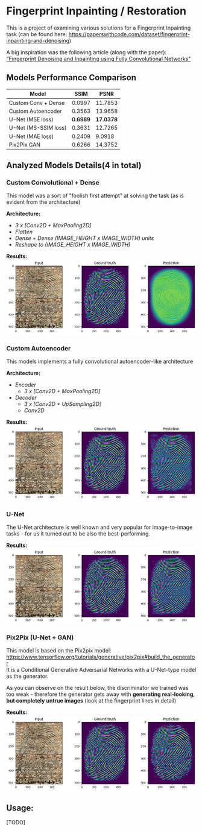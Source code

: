 # Fingerprint Inpainting / Restoration

This is a project of examining various solutions for a Fingerprint Inpainting task (can be found here: https://paperswithcode.com/dataset/fingerprint-inpainting-and-denoising)

A big inspiration was the following article (along with the paper):  ["Fingerprint Denoising and Inpainting using Fully Convolutional Networks"](https://towardsdatascience.com/fingerprint-denoising-and-inpainting-using-fully-convolutional-networks-e24714c3233)


## Models Performance Comparison

| Model                | SSIM       | PSNR        |
|----------------------|------------|-------------|
| Custom Conv + Dense  | 0.0997     | 11.7853     |
| Custom Autoencoder   | 0.3563     | 13.9658     |
| U-Net (MSE loss)     | **0.6989** | **17.0378** |
| U-Net (MS-SSIM loss) | 0.3631     | 12.7265     |
| U-Net (MAE loss)     | 0.2409     | 9.0918      |
| Pix2Pix GAN          | 0.6266     | 14.3752     |



## Analyzed Models Details(4 in total)

### Custom Convolutional + Dense
This model was a sort of "foolish first attempt" at solving the task (as is evident from the architecture)

<b>Architecture:</b>
<i>
- 3 x [Conv2D + MaxPooling2D]
- Flatten
- Dense + Dense (IMAGE_HEIGHT x IMAGE_WIDTH) units
- Reshape to (IMAGE_HEIGHT x IMAGE_WIDTH)
</i>

<b>Results:<br></b>
![](./readme_resources/custom1_output.png)


### Custom Autoencoder
This models implements a fully convolutional autoencoder-like architecture

<b>Architecture:</b>
<i>
- Encoder
  - 3 x [Conv2D + MaxPooling2D]
- Decoder
  - 3 x [Conv2D + UpSampling2D]
  - Conv2D
</i>

<b>Results:<br></b>
![](./readme_resources/custom2_output.png)


### U-Net
The U-Net architecture is well known and very popular for image-to-image tasks - for us it turned out to be also the best-performing.

<b>Results:<br></b>
![](./readme_resources/unet_output.png)


### Pix2Pix (U-Net + GAN)
This model is based on the Pix2pix model: https://www.tensorflow.org/tutorials/generative/pix2pix#build_the_generator 
<br>It is a Conditional Generative Adversarial Networks with a U-Net-type model as the generator.

As you can observe on the result below, the discriminator we trained was too weak - therefore the generator gets away with **generating real-looking, but completely untrue images** (look at the fingerprint lines in detail)


<b>Results:<br></b>
![](./readme_resources/pix2pix_output.png)


## Usage:
[TODO]